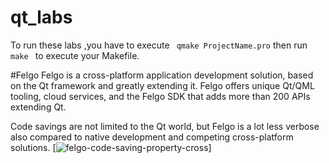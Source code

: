 # qt_labs
To run these labs ,you have to execute ``` qmake ProjectName.pro``` then run ```make ``` to execute your Makefile.

#Felgo
Felgo is a cross-platform application development solution, based on the Qt framework and greatly extending it. Felgo offers unique Qt/QML tooling, cloud services, and the Felgo SDK that adds more than 200 APIs extending Qt.

Code savings are not limited to the Qt world, but Felgo is a lot less verbose also compared to native development and competing cross-platform solutions.
[![felgo-code-saving-property-cross](https://qmlbook.github.io/_images/felgo-code-saving-property-cross.png)]
